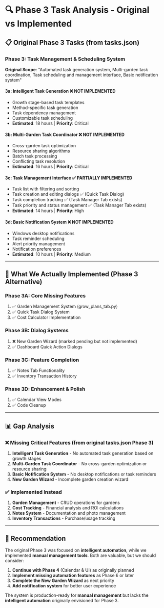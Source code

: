 # 🔍 Phase 3 Task Analysis - Original vs Implemented

## 📋 Original Phase 3 Tasks (from tasks.json)

### **Phase 3: Task Management & Scheduling System**
**Original Scope**: "Automated task generation system, Multi-garden task coordination, Task scheduling and management interface, Basic notification system"

#### 3a: Intelligent Task Generation ❌ NOT IMPLEMENTED
- Growth stage-based task templates
- Method-specific task generation  
- Task dependency management
- Customizable task scheduling
- **Estimated**: 18 hours | **Priority**: Critical

#### 3b: Multi-Garden Task Coordinator ❌ NOT IMPLEMENTED  
- Cross-garden task optimization
- Resource sharing algorithms
- Batch task processing
- Conflicting task resolution
- **Estimated**: 16 hours | **Priority**: Critical

#### 3c: Task Management Interface ✅ PARTIALLY IMPLEMENTED
- Task list with filtering and sorting
- Task creation and editing dialogs ✅ (Quick Task Dialog)
- Task completion tracking ✅ (Task Manager Tab exists)
- Task priority and status management ✅ (Task Manager Tab exists)
- **Estimated**: 14 hours | **Priority**: High

#### 3d: Basic Notification System ❌ NOT IMPLEMENTED
- Windows desktop notifications
- Task reminder scheduling
- Alert priority management  
- Notification preferences
- **Estimated**: 10 hours | **Priority**: Medium

---

## 🚀 What We Actually Implemented (Phase 3 Alternative)

### **Phase 3A: Core Missing Features** 
1. ✅ Garden Management System (grow_plans_tab.py)
2. ✅ Quick Task Dialog System  
3. ✅ Cost Calculator Implementation

### **Phase 3B: Dialog Systems**
1. ❌ New Garden Wizard (marked pending but not implemented)
2. ✅ Dashboard Quick Action Dialogs

### **Phase 3C: Feature Completion**
1. ✅ Notes Tab Functionality
2. ✅ Inventory Transaction History 

### **Phase 3D: Enhancement & Polish**
1. ✅ Calendar View Modes
2. ✅ Code Cleanup

---

## 📊 Gap Analysis

### ❌ **Missing Critical Features** (from original tasks.json Phase 3)
1. **Intelligent Task Generation** - No automated task generation based on growth stages
2. **Multi-Garden Task Coordinator** - No cross-garden optimization or resource sharing
3. **Basic Notification System** - No desktop notifications or task reminders
4. **New Garden Wizard** - Incomplete garden creation wizard

### ✅ **Implemented Instead**
1. **Garden Management** - CRUD operations for gardens
2. **Cost Tracking** - Financial analysis and ROI calculations
3. **Notes System** - Documentation and photo management
4. **Inventory Transactions** - Purchase/usage tracking

---

## 🎯 **Recommendation**

The original Phase 3 was focused on **intelligent automation**, while we implemented **manual management tools**. Both are valuable, but we should consider:

1. **Continue with Phase 4** (Calendar & UI) as originally planned
2. **Implement missing automation features** as Phase 6 or later
3. **Complete the New Garden Wizard** as next priority
4. **Add notification system** for better user experience

The system is production-ready for **manual management** but lacks the **intelligent automation** originally envisioned for Phase 3.
